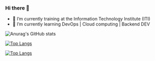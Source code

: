### Hi there 👋

- 🔭 I’m currently training at the Information Technology Institute (ITI)
- 🌱 I’m currently learning DevOps | Cloud computing | Backend DEV 

![Anurag's GitHub stats](https://github-readme-stats.vercel.app/api?username=MahaElomey&show_icons=true&theme=radical)


[![Top Langs](https://github-readme-stats.vercel.app/api/top-langs/?username=MahaElomey&layout=compact)](https://github.com/anuraghazra/github-readme-stats)


[![Top Langs](https://github-readme-stats.vercel.app/api/top-langs/?username=MahaElomey&langs_count=8)](https://github.com/anuraghazra/github-readme-stats)


